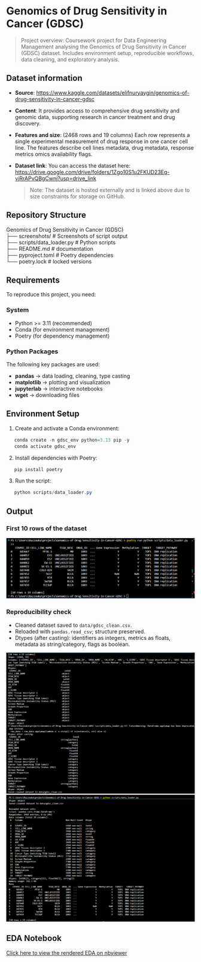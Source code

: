 # Genomics of Drug Sensitivity in Cancer (GDSC)
> Project overview: Coursework project for Data Engineering Management analysing the Genomics of Drug Sensitivity in Cancer (GDSC) dataset. Includes environment setup, reproducible workflows, data cleaning, and exploratory analysis.

## Dataset information 
- **Source**: https://www.kaggle.com/datasets/elifnuryaygin/genomics-of-drug-sensitivity-in-cancer-gdsc
- **Content**: It provides access to comprehensive drug sensitivity and genomic data, supporting research in cancer treatment and drug discovery.
- **Features and size**: (2468 rows and 19 columns) Each row represents a single experimental measurement of drug response in one cancer cell line. The features describe cell lines metadata, drug metadata, response metrics omics availability flags.
- **Dataset link**: You can access the dataset here: https://drive.google.com/drive/folders/1Zgo10S1u2FKUD23Eq-vjRrAPvQBgCwnj?usp=drive_link
  
  > Note: The dataset is hosted externally and is linked above due to size constraints for storage on GitHub.
  
## Repository Structure
Genomics of Drug Sensitivity in Cancer (GDSC)  
├── screenshots/ # Screenshots of script output  
├── scripts/data_loader.py # Python scripts  
├── README.md # documentation  
├── pyproject.toml # Poetry dependencies  
└── poetry.lock # locked versions

## Requirements
To reproduce this project, you need:

### System
- Python >= 3.11 (recommended)
- Conda (for environment management)
- Poetry (for dependency management)

### Python Packages
The following key packages are used:
- **pandas** → data loading, cleaning, type casting
- **matplotlib** → plotting and visualization
- **jupyterlab** → interactive notebooks
- **wget** → downloading files

## Environment Setup
1. Create and activate a Conda environment:

```powershell
   conda create -n gdsc_env python=3.13 pip -y
   conda activate gdsc_env
```
2. Install dependencies with Poetry:

```powershell
   pip install poetry
```
3. Run the script:

```powershell
   python scripts/data_loader.py
```

## Output
### First 10 rows of the dataset
![First_10_rows](screenshots/first_10_rows.png)
### Reproducibility check
- Cleaned dataset saved to `data/gdsc_clean.csv`.
- Reloaded with `pandas.read_csv`; structure preserved.
- Dtypes (after casting): identifiers as integers, metrics as floats, metadata as string/category, flags as boolean.

![Dtypes after casting](screenshots/data_cleaning_and_type_casting.png)
![Reproducibility_check](screenshots/check_reprouducibility.png)


## EDA Notebook
[Click here to view the rendered EDA on nbviewer](https://nbviewer.org/github/razzouka/Genomics-of-Drug-Sensitivity-in-Cancer-GDSC-/blob/main/notebooks/final_EDA.ipynb)
